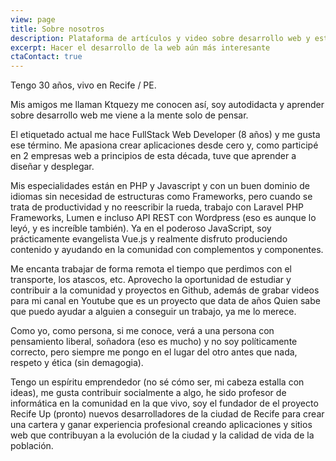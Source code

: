 ```yaml
---
view: page
title: Sobre nosotros
description: Plataforma de artículos y video sobre desarrollo web y estilo de vida, enfocado en Javascript, HTML y accesibilidad, Vue.js, emprendedorismo y productividad.
excerpt: Hacer el desarrollo de la web aún más interesante
ctaContact: true
---
```


Tengo 30 años, vivo en Recife / PE.

Mis amigos me llaman Ktquezy me conocen así, soy autodidacta y aprender sobre desarrollo web me viene a la mente solo de pensar.

El etiquetado actual me hace FullStack Web Developer (8 años) y me gusta ese término. Me apasiona crear aplicaciones desde cero y, como participé en 2 empresas web a principios de esta década, tuve que aprender a diseñar y desplegar.

Mis especialidades están en PHP y Javascript y con un buen dominio de idiomas sin necesidad de estructuras como Frameworks, pero cuando se trata de productividad y no reescribir la rueda, trabajo con Laravel PHP Frameworks, Lumen e incluso API REST con Wordpress (eso es aunque lo leyó, y es increíble también). Ya en el poderoso JavaScript, soy prácticamente evangelista Vue.js y realmente disfruto produciendo contenido y ayudando en la comunidad con complementos y componentes.

Me encanta trabajar de forma remota el tiempo que perdimos con el transporte, los atascos, etc. Aprovecho la oportunidad de estudiar y contribuir a la comunidad y proyectos en Github, además de grabar videos para mi canal en Youtube que es un proyecto que data de años Quien sabe que puedo ayudar a alguien a conseguir un trabajo, ya me lo merece.

Como yo, como persona, si me conoce, verá a una persona con pensamiento liberal, soñadora (eso es mucho) y no soy políticamente correcto, pero siempre me pongo en el lugar del otro antes que nada, respeto y ética (sin demagogia).

Tengo un espíritu emprendedor (no sé cómo ser, mi cabeza estalla con ideas), me gusta contribuir socialmente a algo, he sido profesor de informática en la comunidad en la que vivo, soy el fundador de el proyecto Recife Up (pronto) nuevos desarrolladores de la ciudad de Recife para crear una cartera y ganar experiencia profesional creando aplicaciones y sitios web que contribuyan a la evolución de la ciudad y la calidad de vida de la población.